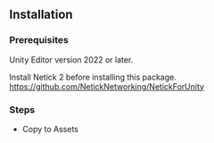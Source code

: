 ## Installation

### Prerequisites

Unity Editor version 2022 or later.

Install Netick 2 before installing this package.
https://github.com/NetickNetworking/NetickForUnity

### Steps

- Copy to Assets
